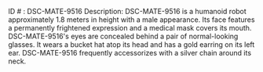 ID # : DSC-MATE-9516
Description: DSC-MATE-9516 is a humanoid robot approximately 1.8 meters in height with a male appearance. Its face features a permanently frightened expression and a medical mask covers its mouth. DSC-MATE-9516's eyes are concealed behind a pair of normal-looking glasses. It wears a bucket hat atop its head and has a gold earring on its left ear. DSC-MATE-9516 frequently accessorizes with a silver chain around its neck.